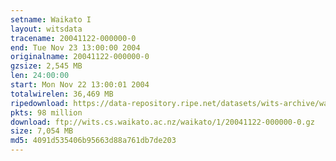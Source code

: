 ```yaml
---
setname: Waikato I
layout: witsdata
tracename: 20041122-000000-0
end: Tue Nov 23 13:00:00 2004
originalname: 20041122-000000-0
gzsize: 2,545 MB
len: 24:00:00
start: Mon Nov 22 13:00:01 2004
totalwirelen: 36,469 MB
ripedownload: https://data-repository.ripe.net/datasets/wits-archive/waikato/1/20041122-000000-0.gz
pkts: 98 million
download: ftp://wits.cs.waikato.ac.nz/waikato/1/20041122-000000-0.gz
size: 7,054 MB
md5: 4091d535406b95663d88a761db7de203
---
```

